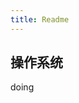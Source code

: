 ```yaml
---
title: Readme
---
```

<!--
 * @Description: 
 * @Version: Beta1.0
 * @Author: 【B站&公众号】Rong姐姐好可爱
 * @Date: 2021-03-08 10:10:52
 * @LastEditors: 【B站&公众号】Rong姐姐好可爱
 * @LastEditTime: 2022-04-21 23:13:11
-->


## 操作系统
doing
